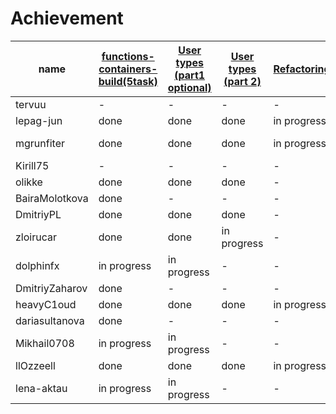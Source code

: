 # Achievement
| name | [functions-containers-build(5task)](https://github.com/claorisel/2-functions-containers-build/blob/master/Practice.md) | [User types (part1 optional)](https://github.com/claorisel/3-user-types/blob/master/User%20types%20Practice.md) | [User types (part 2)](https://github.com/claorisel/3-user-types/blob/master/User%20types%20Practice.md) | [Refactoring](https://github.com/claorisel/3-user-types/blob/master/Refactoring.md)| [Overload](https://github.com/claorisel/7-overload) | [Templates](https://github.com/claorisel/10-templates) | [Exceptions](https://github.com/claorisel/9-exceptions) |
| ------ | ------ | ------ | ------ | ------ | ------ | ------ | ------ |
| tervuu | - | - | - | - | - | - | - |
| lepag-jun | done | done | done | in progress | done | - | done |
| mgrunfiter | done | done | done | in progress | done | in progress | done |
| Kirill75 |- | - | - | - | - | - | - |
| olikke  | done | done | done | - | done | - | done |
| BairaMolotkova | done | - | - | - | - | - | - |
| DmitriyPL | done | done | done | - | done | - | - |
| zloirucar | done | done | in progress | - |done | - | - |
| dolphinfx | in progress | in progress | - | - |- | - | - |
| DmitriyZaharov | done | - | - | - |- | - | - |
| heavyC1oud | done | done | done | in progress | done | - | - |
| dariasultanova | done | - | - | - |- | - | - |
| Mikhail0708| in progress | in progress | - | - |- | - | - |
| llOzzeell | done | done | done | in progress | done | - | - |
|lena-aktau | in progress | in progress | - | - | - | - | - |

